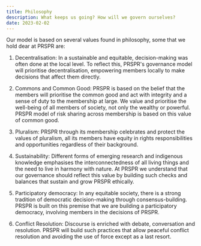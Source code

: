 ```yaml
---
title: Philosophy
description: What keeps us going? How will we govern ourselves?
date: 2023-02-02
---
```


Our model is based on several values found in  philosophy, some that we hold dear at PRSPR are:


1. Decentralisation: In a sustainable and equitable, decision-making was often done at the local level. To reflect this, PRSPR's governance model will prioritise decentralisation, empowering members locally to make decisions that affect them directly.

2. Commons and Common Good: PRSPR is based on the belief that the members will prioritise the common good and act with integrity and a sense of duty to the membership at large. We value and  prioritise the well-being  of all members of society, not only the wealthy or powerful. PRSPR model of risk sharing across membership is based on this value of common good.

4. Pluralism: PRSPR through its membership celebrates and protect the values of pluralism, all its members have equity in rights responsibilities and opportunities regardless of their background.

5. Sustainability: Different forms of emerging research and indigenous knowledge emphasises the interconnectedness of all living things and the need to live in harmony with nature. At PRSPR we understand that our governance should reflect this value by building such checks and balances that sustain and grow PRSPR ethically.

6. Participatory democracy: In any equitable society, there is a strong tradition of democratic decision-making through consensus-building. PRSPR is built on this premise that we are building a participatory democracy, involving members in the decisions of PRSPR.

7. Conflict Resolution: Discourse is enriched with debate, conversation and resolution. PRSPR will build such practices that allow peaceful conflict resolution and avoiding the use of force except as a last resort.
